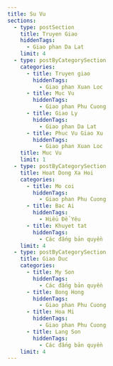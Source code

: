 ```yaml
---
title: Su Vu
sections:
  - type: postSection
    title: Truyen Giao
    hiddenTags:
      - Giao phan Da Lat
    limit: 4
  - type: postByCategorySection
    categories:
      - title: Truyen giao
        hiddenTags:
          - Giao phan Xuan Loc
      - title: Muc Vu
        hiddenTags:
          - Giao phan Phu Cuong
      - title: Giao Ly
        hiddenTags:
          - Giao phan Da Lat
      - title: Phuc Vu Giao Xu
        hiddenTags:
          - Giao phan Xuan Loc
    title: Muc Vu
    limit: 1
  - type: postByCategorySection
    title: Hoat Dong Xa Hoi
    categories:
      - title: Mo coi
        hiddenTags:
          - Giao phan Phu Cuong
      - title: Bac Ai
        hiddenTags:
          - Hiểu Để Yêu
      - title: Khuyet tat
        hiddenTags:
          - Các đấng bản quyền
    limit: 4
  - type: postByCategorySection
    title: Giao Duc
    categories:
      - title: My Son
        hiddenTags:
          - Các đấng bản quyền
      - title: Bong Hong
        hiddenTags:
          - Giao phan Phu Cuong
      - title: Hoa Mi
        hiddenTags:
          - Giao phan Phu Cuong
      - title: Lang Son
        hiddenTags:
          - Các đấng bản quyền
    limit: 4
---
```

